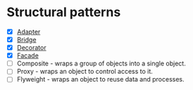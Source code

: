 # Structural patterns

- [x] [Adapter](./2-structural/1-adapter/adapter.md)
- [x] [Bridge](./2-structural/2-bridge/bridge.md)
- [x] [Decorator](./2-structural/3-decorator/decorator.md)
- [x] [Facade](./2-structural/4-facade/facade.md)
- [ ] Composite - wraps a group of objects into a single object.
- [ ] Proxy - wraps an object to control access to it.
- [ ] Flyweight - wraps an object to reuse data and processes.
